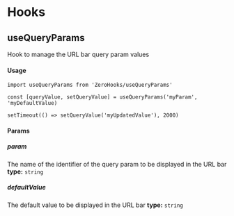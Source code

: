 # Hooks

## useQueryParams
Hook to manage the URL bar query param values

#### Usage
```
import useQueryParams from 'ZeroHooks/useQueryParams'
```

```
const [queryValue, setQueryValue] = useQueryParams('myParam', 'myDefaultValue)

setTimeout(() => setQueryValue('myUpdatedValue'), 2000)
```

#### Params

##### param
The name of the identifier of the query param to be displayed in the URL bar
**type:** `string` 

##### defaultValue
The default value to be displayed in the URL bar
**type:** `string` 
